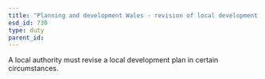 ```yaml
---
title: "Planning and development Wales - revision of local development plan"
esd_id: 730
type: duty
parent_id:  
---
```


A local authority must revise a local development plan in certain circumstances. 

